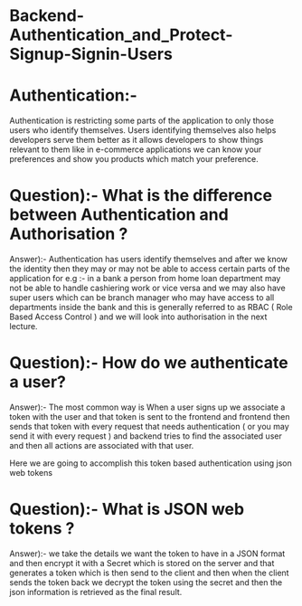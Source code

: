 # Backend-Authentication_and_Protect-Signup-Signin-Users

# Authentication:-
Authentication is restricting some parts of the application to only those users who identify themselves. Users identifying themselves also helps developers serve them better as it allows developers to show things relevant to them like in e-commerce applications we can know your preferences and show you products which match your preference.

# Question):- What is the difference between Authentication and Authorisation ?
Answer):- Authentication has users identify themselves and after we know the identity then they may or may not be able to access certain parts of the application for e.g :- in a bank a person from home loan department may not be able to handle cashiering work or vice versa and we may also have super users which can be branch manager who may have access to all departments inside the bank and this is generally referred to as RBAC ( Role Based Access Control ) and we will look into authorisation in the next lecture.

# Question):- How do we authenticate a user?
Answer):- The most common way is When a user signs up we associate a token with the user and that token is sent to the frontend and frontend then sends that token with every request that needs authentication ( or you may send it with every request ) and backend tries to find the associated user and then all actions are associated with that user.

Here we are going to accomplish this token based authentication using json web tokens

# Question):- What is JSON web tokens ?
Answer):- we take the details we want the token to have in a JSON format and then encrypt it with a Secret which is stored on the server and that generates a token which is then send to the client and then when the client sends the token back we decrypt the token using the secret and then the json information is retrieved as the final result.
